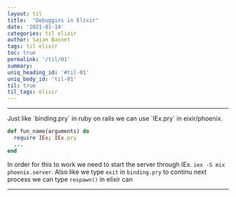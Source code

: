 ```yaml
---
layout: til
title:  "Debuggins in Elixir"
date: '2021-01-14'
categories: til elixir
author: Sajan Basnet
tags: til elixir
toc: true
permalink: '/til/01'
summary: 
uniq_heading_id: '#til-01'
uniq_body_id: 'til-01'
til: true
til_tags: elixir
---
```


<div class="">
<hr>
  Just like  `binding.pry` in ruby on rails we can use `IEx.pry` in eixir/phoenix.  
  
  ```ruby
  def fun_name(arguments) do
    require IEx; IEx.pry
    ...
  end
  ```

  In order for this to work we need to start the server through IEx. ```iex -S mix phoenix.server```. Also like we type `exit` in `binding.pry` to continu next process we can type `respawn()` in elixir can 
<hr>
</div>
